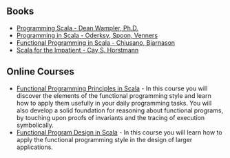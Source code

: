 ## Books

* [Programming Scala - Dean Wampler, Ph.D.](http://shop.oreilly.com/product/0636920033073.do)
* [Programming in Scala - Oderksy, Spoon, Venners](http://www.artima.com/shop/programming_in_scala_3ed)
* [Functional Programming in Scala - Chiusano, Bjarnason](https://www.manning.com/books/functional-programming-in-scala)
* [Scala for the Impatient - Cay S. Horstmann](http://horstmann.com/scala/)

## Online Courses

* [Functional Programming Principles in Scala](https://www.coursera.org/learn/progfun1) - In this course you will discover the elements of the functional programming style and learn how to apply them usefully in your daily programming tasks. You will also develop a solid foundation for reasoning about functional programs, by touching upon proofs of invariants and the tracing of execution symbolically.
* [Functional Program Design in Scala](https://www.coursera.org/learn/progfun2) -  In this course you will learn how to apply the functional programming style in the design of larger applications.